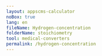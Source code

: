 ```yaml
---
layout: appscms-calculator
noBox: true
lang: en
fileName: Hydrogen-concentration
folderName: stoichiometry
tool: medical-converters
permalink: /hydrogen-concentration
---
```

